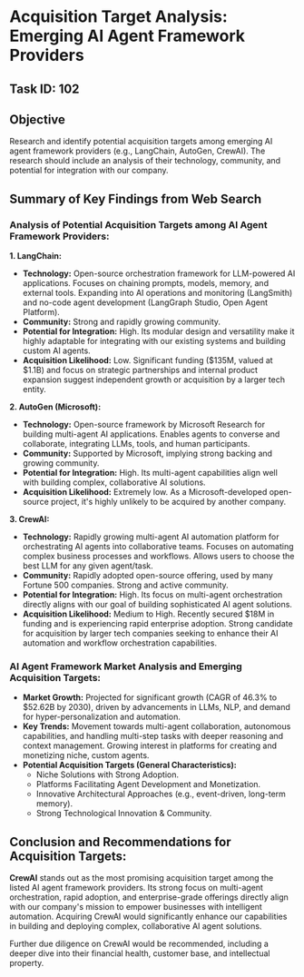 # Acquisition Target Analysis: Emerging AI Agent Framework Providers

## Task ID: 102

## Objective
Research and identify potential acquisition targets among emerging AI agent framework providers (e.g., LangChain, AutoGen, CrewAI). The research should include an analysis of their technology, community, and potential for integration with our company.

## Summary of Key Findings from Web Search

### Analysis of Potential Acquisition Targets among AI Agent Framework Providers:

**1. LangChain:**
*   **Technology:** Open-source orchestration framework for LLM-powered AI applications. Focuses on chaining prompts, models, memory, and external tools. Expanding into AI operations and monitoring (LangSmith) and no-code agent development (LangGraph Studio, Open Agent Platform).
*   **Community:** Strong and rapidly growing community.
*   **Potential for Integration:** High. Its modular design and versatility make it highly adaptable for integrating with our existing systems and building custom AI agents.
*   **Acquisition Likelihood:** Low. Significant funding ($135M, valued at $1.1B) and focus on strategic partnerships and internal product expansion suggest independent growth or acquisition by a larger tech entity.

**2. AutoGen (Microsoft):**
*   **Technology:** Open-source framework by Microsoft Research for building multi-agent AI applications. Enables agents to converse and collaborate, integrating LLMs, tools, and human participants.
*   **Community:** Supported by Microsoft, implying strong backing and growing community.
*   **Potential for Integration:** High. Its multi-agent capabilities align well with building complex, collaborative AI solutions.
*   **Acquisition Likelihood:** Extremely low. As a Microsoft-developed open-source project, it's highly unlikely to be acquired by another company.

**3. CrewAI:**
*   **Technology:** Rapidly growing multi-agent AI automation platform for orchestrating AI agents into collaborative teams. Focuses on automating complex business processes and workflows. Allows users to choose the best LLM for any given agent/task.
*   **Community:** Rapidly adopted open-source offering, used by many Fortune 500 companies. Strong and active community.
*   **Potential for Integration:** High. Its focus on multi-agent orchestration directly aligns with our goal of building sophisticated AI agent solutions.
*   **Acquisition Likelihood:** Medium to High. Recently secured $18M in funding and is experiencing rapid enterprise adoption. Strong candidate for acquisition by larger tech companies seeking to enhance their AI automation and workflow orchestration capabilities.

### AI Agent Framework Market Analysis and Emerging Acquisition Targets:

*   **Market Growth:** Projected for significant growth (CAGR of 46.3% to $52.62B by 2030), driven by advancements in LLMs, NLP, and demand for hyper-personalization and automation.
*   **Key Trends:** Movement towards multi-agent collaboration, autonomous capabilities, and handling multi-step tasks with deeper reasoning and context management. Growing interest in platforms for creating and monetizing niche, custom agents.
*   **Potential Acquisition Targets (General Characteristics):**
    *   Niche Solutions with Strong Adoption.
    *   Platforms Facilitating Agent Development and Monetization.
    *   Innovative Architectural Approaches (e.g., event-driven, long-term memory).
    *   Strong Technological Innovation & Community.

## Conclusion and Recommendations for Acquisition Targets:

**CrewAI** stands out as the most promising acquisition target among the listed AI agent framework providers. Its strong focus on multi-agent orchestration, rapid adoption, and enterprise-grade offerings directly align with our company's mission to empower businesses with intelligent automation. Acquiring CrewAI would significantly enhance our capabilities in building and deploying complex, collaborative AI agent solutions.

Further due diligence on CrewAI would be recommended, including a deeper dive into their financial health, customer base, and intellectual property.